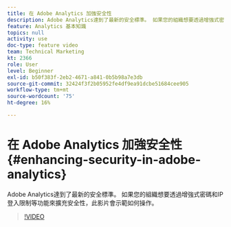 ```yaml
---
title: 在 Adobe Analytics 加強安全性
description: Adobe Analytics達到了最新的安全標準。 如果您的組織想要透過增強式密碼和IP登入限制等功能來擴充安全性，此影片會示範如何操作。
feature: Analytics 基本知識
topics: null
activity: use
doc-type: feature video
team: Technical Marketing
kt: 2366
role: User
level: Beginner
exl-id: b50f383f-2eb2-4671-a841-0b5b98a7e3db
source-git-commit: 32424f3f2b05952fe4df9ea91dcbe51684cee905
workflow-type: tm+mt
source-wordcount: '75'
ht-degree: 16%

---
```


# 在 Adobe Analytics 加強安全性 {#enhancing-security-in-adobe-analytics}

Adobe Analytics達到了最新的安全標準。 如果您的組織想要透過增強式密碼和IP登入限制等功能來擴充安全性，此影片會示範如何操作。

>[!VIDEO](https://video.tv.adobe.com/v/25458/?quality=12)
